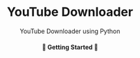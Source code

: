 <h1 align="center">YouTube Downloader</h1>

<p align="center">YouTube Downloader using Python</p>

<h4 align="center"> 
	🚧  Getting Started  🚧
</h4>
